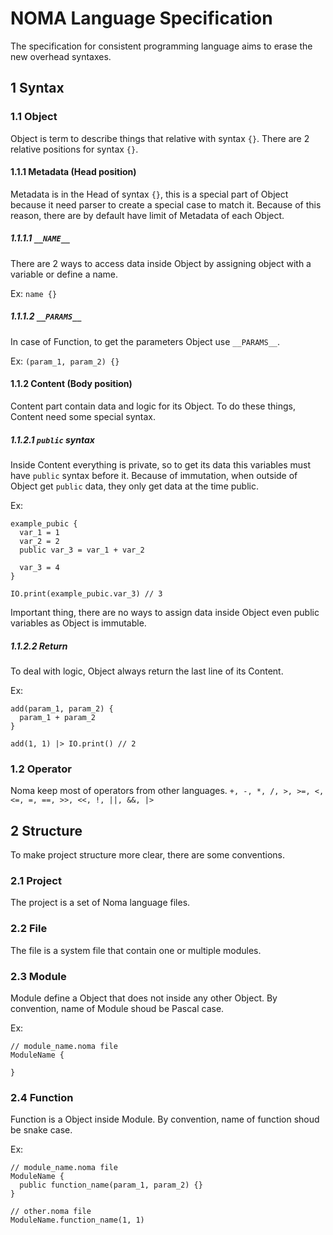 # NOMA Language Specification

The specification for consistent programming language aims to erase the new overhead syntaxes.

## 1 Syntax

### 1.1 Object

Object is term to describe things that relative with syntax `{}`. There are 2 relative positions for syntax `{}`.

#### 1.1.1 Metadata (Head position)

Metadata is in the Head of syntax `{}`, this is a special part of Object because it need parser to create a special case to match it. Because of this reason, there are by default have limit of Metadata of each Object.

##### 1.1.1.1 `__NAME__`

There are 2 ways to access data inside Object by assigning object with a variable or define a name.

Ex: `name {}`

##### 1.1.1.2 `__PARAMS__`

In case of Function, to get the parameters Object use `__PARAMS__`.

Ex: `(param_1, param_2) {}`

#### 1.1.2 Content (Body position)

Content part contain data and logic for its Object. To do these things, Content need some special syntax.

##### 1.1.2.1 `public` syntax

Inside Content everything is private, so to get its data this variables must have `public` syntax before it. Because of immutation, when outside of Object get `public` data, they only get data at the time public.

Ex:

```text
example_pubic {
  var_1 = 1
  var_2 = 2
  public var_3 = var_1 + var_2
  
  var_3 = 4
}

IO.print(example_pubic.var_3) // 3
```

Important thing, there are no ways to assign data inside Object even public variables as Object is immutable.

##### 1.1.2.2 Return

To deal with logic, Object always return the last line of its Content.

Ex:

```text
add(param_1, param_2) {
  param_1 + param_2
}

add(1, 1) |> IO.print() // 2
```

### 1.2 Operator

Noma keep most of operators from other languages. `+, -, *, /, >, >=, <, <=, =, ==, >>, <<, !, ||, &&, |>`

## 2 Structure

To make project structure more clear, there are some conventions.

### 2.1 Project

The project is a set of Noma language files.

### 2.2 File

The file is a system file that contain one or multiple modules.

### 2.3 Module

Module define a Object that does not inside any other Object. By convention, name of Module shoud be Pascal case.

Ex:

```text
// module_name.noma file
ModuleName {
  
}
```

### 2.4 Function

Function is a Object inside Module. By convention, name of function shoud be snake case.

Ex:

```text
// module_name.noma file
ModuleName {
  public function_name(param_1, param_2) {}
}

// other.noma file
ModuleName.function_name(1, 1)
```

